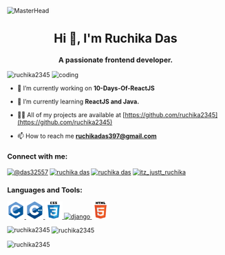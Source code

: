 ![MasterHead](https://3.bp.blogspot.com/-dB6ndKqIAuI/XdWeOASO5AI/AAAAAAAANZA/MSbT9mh6bukxkI-tqnu_GARIZZV5WNVhQCLcBGAsYHQ/s1600/image1.gif)
<h1 align="center">Hi 👋, I'm Ruchika Das</h1>
<h3 align="center">A passionate frontend developer.</h3>
<img align="right" alt="coding" width="400" src="https://cdn.dribbble.com/users/1059583/screenshots/4171367/coding-freak.gif">

<p align="left"> <img src="https://komarev.com/ghpvc/?username=ruchika2345&label=Profile%20views&color=0e75b6&style=flat" alt="ruchika2345" /> </p>

- 🔭 I’m currently working on **10-Days-Of-ReactJS**

- 🌱 I’m currently learning **ReactJS and Java.**

- 👨‍💻 All of my projects are available at [https://github.com/ruchika2345](https://github.com/ruchika2345)

- 📫 How to reach me **ruchikadas397@gmail.com**

<h3 align="left">Connect with me:</h3>
<p align="left">
<a href="https://twitter.com/@das32557" target="blank"><img align="center" src="https://raw.githubusercontent.com/rahuldkjain/github-profile-readme-generator/master/src/images/icons/Social/twitter.svg" alt="@das32557" height="30" width="40" /></a>
<a href="https://www.linkedin.com" target="blank"><img align="center" src="https://raw.githubusercontent.com/rahuldkjain/github-profile-readme-generator/master/src/images/icons/Social/linked-in-alt.svg" alt="ruchika das" height="30" width="40" /></a>
<a href="https://www.facebook.com" target="blank"><img align="center" src="https://raw.githubusercontent.com/rahuldkjain/github-profile-readme-generator/master/src/images/icons/Social/facebook.svg" alt="ruchika das" height="30" width="40" /></a>
<a href="https://instagram.com/itz_justt_ruchika" target="blank"><img align="center" src="https://raw.githubusercontent.com/rahuldkjain/github-profile-readme-generator/master/src/images/icons/Social/instagram.svg" alt="itz_justt_ruchika" height="30" width="40" /></a>
</p>

<h3 align="left">Languages and Tools:</h3>
<p align="left"> <a href="https://www.cprogramming.com/" target="_blank" rel="noreferrer"> <img src="https://raw.githubusercontent.com/devicons/devicon/master/icons/c/c-original.svg" alt="c" width="40" height="40"/> </a> <a href="https://www.w3schools.com/cpp/" target="_blank" rel="noreferrer"> <img src="https://raw.githubusercontent.com/devicons/devicon/master/icons/cplusplus/cplusplus-original.svg" alt="cplusplus" width="40" height="40"/> </a> <a href="https://www.w3schools.com/css/" target="_blank" rel="noreferrer"> <img src="https://raw.githubusercontent.com/devicons/devicon/master/icons/css3/css3-original-wordmark.svg" alt="css3" width="40" height="40"/> </a> <a href="https://www.djangoproject.com/" target="_blank" rel="noreferrer"> <img src="https://cdn.worldvectorlogo.com/logos/django.svg" alt="django" width="40" height="40"/> </a> <a href="https://www.w3.org/html/" target="_blank" rel="noreferrer"> <img src="https://raw.githubusercontent.com/devicons/devicon/master/icons/html5/html5-original-wordmark.svg" alt="html5" width="40" height="40"/> </a> </p>

<p><img align="left" src="https://github-readme-stats.vercel.app/api/top-langs?username=ruchika2345&show_icons=true&locale=en&layout=compact" alt="ruchika2345" /></p>

<p>&nbsp;<img align="center" src="https://github-readme-stats.vercel.app/api?username=ruchika2345&show_icons=true&locale=en" alt="ruchika2345" /></p>

<p><img align="center" src="https://github-readme-streak-stats.herokuapp.com/?user=ruchika2345&" alt="ruchika2345" /></p>
